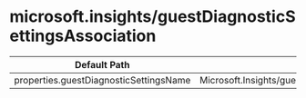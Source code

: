 # microsoft.insights/guestDiagnosticSettingsAssociation

| Default Path | Alias |
|---|---|
| properties.guestDiagnosticSettingsName | Microsoft.Insights/guestDiagnosticSettingsAssociation/guestDiagnosticSettingsName |

